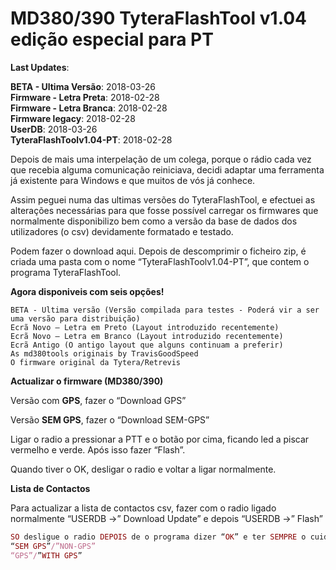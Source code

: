 # MD380/390 TyteraFlashTool v1.04 edição especial para PT

<b>Last Updates</b>:

<b>BETA - Ultima Versão</b>: 2018-03-26
<br>
<b>Firmware - Letra Preta</b>: 2018-02-28
<br>
<b>Firmware - Letra Branca</b>: 2018-02-28
<br>
<b>Firmware legacy</b>: 2018-02-28
<br>
<b>UserDB</b>: 2018-03-26
<br>
<b>TyteraFlashToolv1.04-PT</b>: 2018-02-28



Depois de mais uma interpelação de um colega, porque o rádio cada vez que recebia alguma comunicação reiniciava, decidi adaptar uma ferramenta já existente para Windows e que muitos de vós já conhece.

Assim peguei numa das ultimas versões do TyteraFlashTool, e efectuei as alterações necessárias para que fosse possível carregar os firmwares que normalmente disponibilizo bem como a versão da base de dados dos utilizadores (o csv) devidamente formatado e testado.

Podem fazer o download aqui. Depois de descomprimir o ficheiro zip, é criada uma pasta com o nome “TyteraFlashToolv1.04-PT”, que contem o programa TyteraFlashTool.

<b>Agora disponiveis com seis opções!</b>

    BETA - Ultima versão (Versão compilada para testes - Poderá vir a ser uma versão para distribuição)
    Ecrã Novo – Letra em Preto (Layout introduzido recentemente)
    Ecrã Novo – Letra em Branco (Layout introduzido recentemente)
    Ecrã Antigo (O antigo layout que alguns continuam a preferir)
    As md380tools originais by TravisGoodSpeed
    O firmware original da Tytera/Retrevis


<b>Actualizar o firmware (MD380/390)</b>

Versão com <b>GPS</b>, fazer o “Download GPS”

Versão <b>SEM GPS</b>, fazer o “Download SEM-GPS”

Ligar o radio a pressionar a PTT e o botão por cima, ficando led a piscar vermelho e verde. Após isso fazer “Flash”.

Quando tiver o OK, desligar o radio e voltar a ligar normalmente.


<b>Lista de Contactos</b>

Para actualizar a lista de contactos csv, fazer com o radio ligado normalmente
“USERDB ->” Download Update” e depois “USERDB ->” Flash”

 
```ruby
SO desligue o radio DEPOIS de o programa dizer “OK” e ter SEMPRE o cuidado de escolher a versão
“SEM GPS”/”NON-GPS”
“GPS”/”WITH GPS”
```
